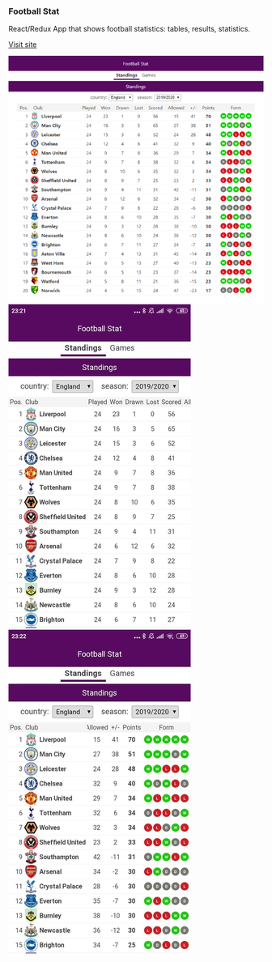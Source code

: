 ### Football Stat

React/Redux App that shows football statistics: tables, results, statistics.  

[Visit site](https://football-stat.morsko1.ru)  

![pic1](https://github.com/morsko1/football-stat/blob/master/pic1.png)
![pic2](https://github.com/morsko1/football-stat/blob/master/pic2.png)
![pic3](https://github.com/morsko1/football-stat/blob/master/pic3.png)
